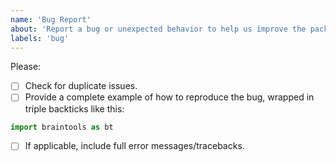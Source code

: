 ```yaml
---
name: 'Bug Report'
about: 'Report a bug or unexpected behavior to help us improve the package'
labels: 'bug'
---
```


Please:

- [ ] Check for duplicate issues.
- [ ] Provide a complete example of how to reproduce the bug, wrapped in triple backticks like this:

```python
import braintools as bt
```

- [ ] If applicable, include full error messages/tracebacks.